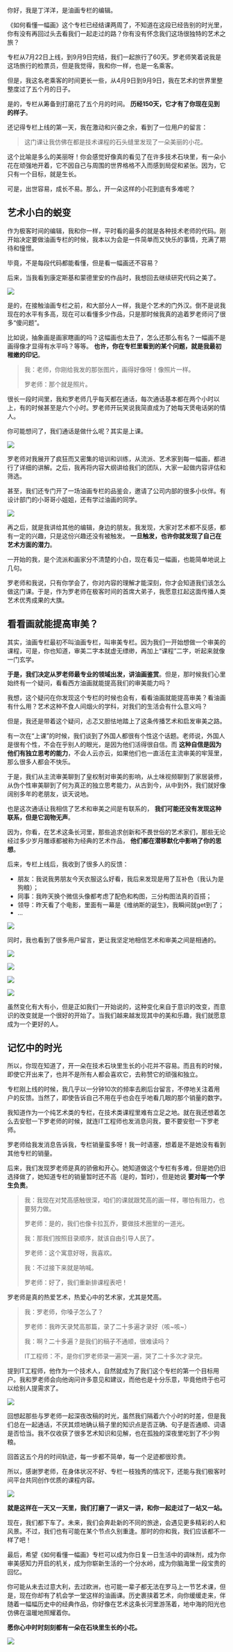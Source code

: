 你好，我是丁洋洋，是油画专栏的编辑。

《如何看懂一幅画》这个专栏已经结课两周了，不知道在这段已经告别的时光里，你有没有再回过头去看我们一起走过的路？你有没有怀念我们这场很独特的艺术之旅？

专栏从7月22日上线，到9月9日完结，我们一起旅行了60天。罗老师笑着说我是这场旅行的检票员，但是我觉得，我和你一样，也是一名乘客。

但是，我这名老乘客的时间更长一些，从4月9日到9月9日，我在艺术的世界里整整度过了五个月的日子。

是的，专栏从筹备到打磨花了五个月的时间。 **历经150天，它才有了你现在见到的样子**。

还记得专栏上线的第一天，我在激动和兴奋之余，看到了一位用户的留言：

> 这门课让我仿佛在都是技术课程的石头缝里发现了一朵美丽的小花。

这个比喻是多么的美丽呀！你会感觉好像真的看见了在许多技术石块里，有一朵小花在顽强地开着，它不因自己与周围的世界格格不入而感到局促和紧张。因为，它只有一个目标，就是生长。

可是，出世容易，成长不易。那么，开一朵这样的小花到底有多难呢？

## 艺术小白的蜕变

作为极客时间的编辑，我和你一样，平时看的最多的就是各种技术老师的代码。刚开始决定要做油画专栏的时候，我本以为会是一件简单而又快乐的事情，充满了期待和憧憬。

毕竟，不是每段代码都能看懂，但是看一幅画还不容易？

后来，当我看到康定斯基和蒙德里安的作品时，我想回去继续研究代码之美了。

![](https://static001.geekbang.org/resource/image/10/b6/103f1ccca9012yy32402c00b5591a3b6.jpeg?wh=719*981)

是的，在接触油画专栏之前，和大部分人一样，我是个艺术的门外汉。倒不是说我现在的水平有多高，现在可以看懂多少作品，只是那时候我真的追着罗老师问了很多“傻问题”。

比如说，抽象画是画家瞎画的吗？这幅画也太丑了，怎么还那么有名？一幅画不是画得像才显得有水平吗？等等。 **也许，你在专栏里看到的某个问题，就是我最初稚嫩的印记**。

> 我：老师，你刚给我发的那张图片，画得好像呀！像照片一样。
>
> 罗老师：那个就是照片。

很长一段时间里，我和罗老师几乎每天都在通话，每次通话基本都在两个小时以上，有的时候甚至是六个小时。罗老师开玩笑说我简直成为了她每天煲电话粥的情人。

你可能想问了，我们通话是做什么呢？其实是上课。

![](https://static001.geekbang.org/resource/image/b3/9f/b333f531cd3f5d01079cf3f44937d99f.jpeg?wh=1142*857)

罗老师对我展开了疯狂而又密集的培训和训练，从流派、艺术家到每一幅画，都进行了详细的讲解。之后，我再将内容大纲讲给我们的团队，大家一起做内容评估和筛选。

甚至，我们还专门开了一场油画专栏的品鉴会，邀请了公司内部的很多小伙伴。有设计部门的小哥哥小姐姐，还有学过油画的同学。

![](https://static001.geekbang.org/resource/image/8c/24/8c99f48104b2c04800f13b7f87e38a24.jpeg?wh=1142*857)

再之后，就是我讲给其他的编辑，身边的朋友。我发现，大家对艺术都不反感，都有一定的兴趣，只是这份兴趣还没有被触发。 **一旦触发，也许你就发现了自己在艺术方面的潜力**。

一开始的我，是个流派和画家分不清楚的小白，现在看见一幅画，也能简单地说上几句。

罗老师和我说，只有你学会了，你对内容的理解才能深刻，你才会知道我们该怎么做这门课。于是，作为罗老师在极客时间的首席大弟子，我愿意扛起这面传播人类艺术优秀成果的大旗。

## 看看画就能提高审美？

其实，油画专栏最初不叫油画专栏，叫审美专栏。因为我们一开始想做一个审美的课程，可是，你也知道，审美二字本就虚无缥缈，再加上“课程”二字，听起来就像一门玄学。

**于是，我们决定从罗老师最专业的领域出发，讲油画鉴赏**。但是，那时候我们心里始终有一个疑问，看看西方油画就能提高我们的审美能力吗？

我想，这个疑问在你发现这个专栏的时候也会有，看看油画就能提高审美？看油画有什么用？艺术这种不食人间烟火的学科，对我们的生活会有什么意义吗？

但是，我还是带着这个疑问，忐忑又胆怯地踏上了这条传播艺术和启发审美之路。

有一次在“上课”的时候，我们谈到了外国人都很有个性这个话题。老师说，外国人是很有个性，不会在乎别人的眼光，是因为他们活得很自信。而 **这种自信是因为他们有独立思考的能力**，不会人云亦云，如果他们也一直活在主流审美的牢笼里，那么很多人都会不快乐。

于是，我们从主流审美聊到了皇权制对审美的影响，从土味视频聊到了家居装修，从伪个性审美聊到了何为真正的独立思考能力，从古到今，从中到外，我们就好像阔别多年的老朋友，谈天说地。

也是这次通话让我相信了艺术和审美之间是有联系的， **我们可能还没有发现这种联系，但是它润物无声**。

因为，你看，在艺术这条长河里，那些追求创新和不畏世俗的艺术家们，那些无论经过多少岁月雕琢都被称为经典的艺术作品， **他们都在潜移默化中影响了你的思想**。

后来，专栏上线后，我收到了很多人的反馈：

- 朋友：我说我男朋友今天衣服这么好看，我后来发现是用了互补色（我认为是狗粮）；
- 同事：我昨天换个微信头像都考虑了配色和构图，三分构图法真的百搭；
- 领导：昨天看了个电影，里面有一幕是《维纳斯的诞生》，我瞬间就get到了；
- …

![](https://static001.geekbang.org/resource/image/3f/b7/3f262ae30f9ab3a0f0fd510598abbdb7.jpeg?wh=1142*857)

同时，我也看到了很多用户留言，更让我坚定地相信艺术和审美之间是相通的。

![](https://static001.geekbang.org/resource/image/62/17/6234yyffe4d2f1ee58eca1a541032e17.jpg?wh=719*259)

![](https://static001.geekbang.org/resource/image/e2/11/e2c8129749d02356c5aa15267e951111.jpg?wh=725*147)

![](https://static001.geekbang.org/resource/image/88/a5/88f5046d28df945a71946cc5yy1191a5.jpg?wh=717*155)

![](https://static001.geekbang.org/resource/image/8a/af/8ac4635e960dac8722e5yy61a9a59daf.jpg?wh=746*204)

虽然变化有大有小，但是正如我们一开始说的，这种变化来自于意识的改变，而意识的改变就是一个很好的开始了。当我们越来越发现其中的美和乐趣，我们就愿意成为一个更好的人。

## 记忆中的时光

所以，你现在知道了，开一朵在技术石块里生长的小花并不容易。而且有的时候，即使它开出来了，也并不是所有人都会喜欢它，去称赞它的顽强和独立。

专栏刚上线的时候，我几乎以一分钟10次的频率去刷后台留言，不停地关注着用户的反馈。当然了，即使告诉自己不用在乎也会在乎地看几眼的那个销量的数字。

我知道作为一个纯艺术类的专栏，在技术类课程里难有立足之地。就在我还想着怎么去安慰一下罗老师的时候，就连IT工程师也发消息问我，要不要安慰一下罗老师。

罗老师给我发消息告诉我，专栏销量蛮多呀！我一时语塞，想着是不是她没有看到其他专栏的销量。

后来，我们发现罗老师是真的骄傲和开心。她知道做这个专栏有多难，但是她仍旧选择做了，她知道专栏的销量暂时还不高（是的，暂时），但是她说 **要对每一个学生负责**。

> 我：我现在对梵高感触很深，咱们的课就跟梵高的画一样，哪怕有阻力，也要努力做。
>
> 罗老师：是的，我们也像卡拉瓦乔，要做技术圈里的一道光。
>
> 我：那我们按照目录顺序，就该自由引导人民了。
>
> 罗老师：这个寓意好呀，我喜欢。
>
> 我：不过接下来就是呐喊。
>
> 罗老师：好了，我们重新排课程表吧！

罗老师是真的热爱艺术，热爱心中的艺术家，尤其是梵高。

> 我：罗老师，你嗓子怎么了？
>
> 罗老师：我昨天录梵高那篇，录了二十多遍才录好（咳~咳~）
>
> 我：啊？二十多遍？是我们的稿子不通顺，很难读吗？
>
> IT工程师：不，是你们罗老师录一遍哭一遍，哭了二十多次才录完。

提到IT工程师，他作为一个技术人，自然就成为了我们这个专栏的第一个目标用户。我和罗老师会向他询问许多意见和建议，而他也是十分乐意，毕竟他终于也可以给别人提需求了。

![](https://static001.geekbang.org/resource/image/72/2f/7264d2105315306be12264947e57f92f.jpeg?wh=720*703)

回想起那些与罗老师一起深夜改稿的时光，虽然我们隔着六个小时的时差，但是我们总在一起通话，不厌其烦地确认稿子里的知识点是否正确、句子是否通顺、词语是否恰当。我不仅收获了很多艺术知识和见解，也在孤独的深夜里吃到了不少狗粮。

回首这五个月的时间轨迹，每一步都不简单，每一个足迹都很珍贵。

所以，感谢罗老师，在身体状况不好、专栏一枝独秀的情况下，还能与我们极客时间平台共同创作优质的课程内容。

![](https://static001.geekbang.org/resource/image/5d/95/5d68e89b4db806d3175c794268de9e95.jpeg?wh=720*761)

**就是这样在一天又一天里，我们打磨了一讲又一讲，和你一起走过了一站又一站。**

现在，我们都下车了。未来，我们会奔赴新的不同的旅途，会遇见更多精彩的人和风景。不过，我们也有可能在某个节点久别重逢。那时的你和我，我们应该都不一样了吧！

最后，希望《如何看懂一幅画》专栏可以成为你日复一日生活中的调味剂，成为你审美感知力开启的机关，成为你崭新生活的一个分水岭，成为你脑海里一段宝贵的回忆。

你可能从未去过意大利，去过欧洲，也可能一辈子都无法在罗马上一节艺术课，但是，现在你却有了机会学一堂这样的油画课。历史裹挟着艺术，向你缓缓走来，伴随着一幅幅历史中的经典作品，你好像在艺术这条长河里游荡着，地中海的阳光也仿佛在温暖地照耀着你。

**愿你心中时时刻刻都有一朵在石块里生长的小花。**

![](https://static001.geekbang.org/resource/image/a9/23/a9fc4526a4e8a634f7ca02b5f50dd723.jpeg?wh=720*460)